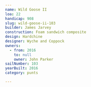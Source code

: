 ```yaml
---
name: Wild Goose II
loa: 22
handicap: 908
slug: wild-goose-ii-103
builder: James Jarvey
construction: Foam sandwich composite
design: Hardchine
designer: Wyche and Coppock
owners:
  - from: 2016
    to: null
    owner: John Parker
sailNumber: 103
yearBuilt: 2016
category: punts

---
```

